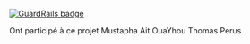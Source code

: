 
[![GuardRails badge](https://badges.production.guardrails.io/TheLondonWhale/THP-Week1-Ruby.svg)](https://www.guardrails.io)

Ont participé à ce projet
Mustapha Ait OuaYhou
Thomas Perus
